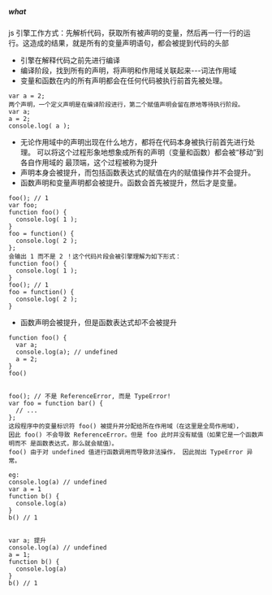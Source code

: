 ##### what

js 引擎工作方式：先解析代码，获取所有被声明的变量，然后再一行一行的运行。这造成的结果，就是所有的变量声明语句，都会被提到代码的头部

- 引擎在解释代码之前先进行编译
- 编译阶段，找到所有的声明，将声明和作用域关联起来---词法作用域
- 变量和函数在内的所有声明都会在任何代码被执行前首先被处理。

```
var a = 2;
两个声明，一个定义声明是在编译阶段进行，第二个赋值声明会留在原地等待执行阶段。
var a;
a = 2;
console.log( a );
```

- 无论作用域中的声明出现在什么地方，都将在代码本身被执行前首先进行处理。
  可以将这个过程形象地想象成所有的声明（变量和函数）都会被“移动”到各自作用域的 最顶端，这个过程被称为提升
- 声明本身会被提升，而包括函数表达式的赋值在内的赋值操作并不会提升。
- 函数声明和变量声明都会被提升。函数会首先被提升，然后才是变量。

```
foo(); // 1
var foo;
function foo() {
  console.log( 1 );
}
foo = function() {
  console.log( 2 );
};
会输出 1 而不是 2 ！这个代码片段会被引擎理解为如下形式：
function foo() {
  console.log( 1 );
}
foo(); // 1
foo = function() {
  console.log( 2 );
}
```

- 函数声明会被提升，但是函数表达式却不会被提升

```
function foo() {
  var a;
  console.log(a); // undefined
  a = 2;
}
foo()


foo(); // 不是 ReferenceError, 而是 TypeError!
var foo = function bar() {
  // ...
};
这段程序中的变量标识符 foo() 被提升并分配给所在作用域（在这里是全局作用域），
因此 foo() 不会导致 ReferenceError。但是 foo 此时并没有赋值（如果它是一个函数声明而不 是函数表达式，那么就会赋值）。
foo() 由于对 undefined 值进行函数调用而导致非法操作， 因此抛出 TypeError 异常。
```

```
eg:
console.log(a) // undefined
var a = 1
function b() {
  console.log(a)
}
b() // 1


var a; 提升
console.log(a) // undefined
a = 1;
function b() {
  console.log(a)
}
b() // 1

```
